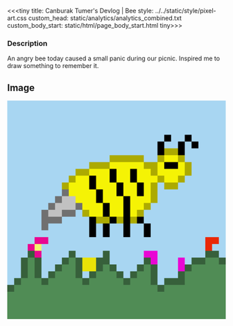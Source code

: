 <<<tiny
title: Canburak Tumer's Devlog | Bee
style: ../../static/style/pixel-art.css
custom_head: static/analytics/analytics_combined.txt
custom_body_start: static/html/page_body_start.html
tiny>>>

### Description
An angry bee today caused a small panic during our picnic. Inspired me to draw something to remember it.

## Image
![art](../../static/pixel-art/Bee.gif)